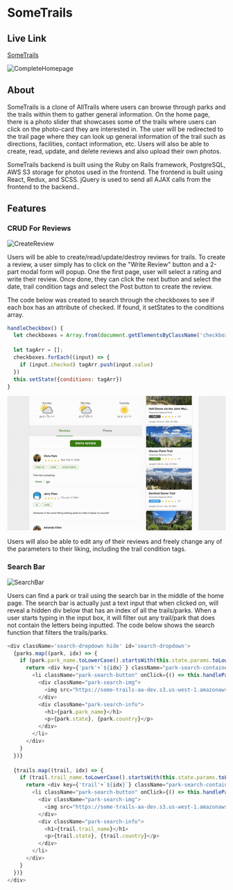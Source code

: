 # SomeTrails

## Live Link

[SomeTrails](https://some-trails.herokuapp.com/#/ "SomeTrails Home Page")

![CompleteHomepage](https://i.imgur.com/2SmAxI2.png)


## About

SomeTrails is a clone of AllTrails where users can browse through parks and the trails within them to gather general information. On the home page, there is a photo slider that showcases some of the trails where users can click on the photo-card they are interested in. The user will be redirected to the trail page where they can look up general information of the trail such as directions, facilities, contact information, etc. Users will also be able to create, read, update, and delete reviews and also upload their own photos.

SomeTrails backend is built using the Ruby on Rails framework, PostgreSQL, AWS S3 storage for photos used in the frontend. The frontend is built using React, Redux, and SCSS. jQuery is used to send all AJAX calls from the frontend to the backend..

## Features
### CRUD For Reviews

![CreateReview](app/assets/images/create_review.gif)

Users will be able to create/read/update/destroy reviews for trails. To create a review, a user simply has to click on the "Write Review" button and a 2-part modal form will popup. One the first page, user will select a rating and write their review. Once done, they can click the next button and select the date, trail condition tags and select the Post button to create the review.

The code below was created to search through the checkboxes to see if each box has an attribute of checked. If found, it setStates to the conditions array.

```javascript
handleCheckbox() {
  let checkboxes = Array.from(document.getElementsByClassName('checkbox-input'))

  let tagArr = [];
  checkboxes.forEach((input) => {
    if (input.checked) tagArr.push(input.value)
  })
  this.setState({conditions: tagArr})
}
```

![UpdateDestroyReview](app/assets/images/update_destroy_review1.gif)

Users will also be able to edit any of their reviews and freely change any of the parameters to their liking, including the trail condition tags.


### Search Bar

![SearchBar](app/assets/images/search_bar.gif)

Users can find a park or trail using the search bar in the middle of the home page. The search bar is actually just a text input that when clicked on, will reveal a hidden div below that has an index of all the trails/parks. When a user starts typing in the input box, it will filter out any trail/park that does not contain the letters being inputted. The code below shows the search function that filters the trails/parks.

```javascript
<div className='search-dropdown hide' id='search-dropdown'>
  {parks.map((park, idx) => {
    if (park.park_name.toLowerCase().startsWith(this.state.params.toLowerCase())) {
      return <div key={'park'+`${idx}`} className="park-search-container">
        <li className="park-search-button" onClick={() => this.handlePath(park.id, 'park')}>
          <div className="park-search-img">
            <img src="https://some-trails-aa-dev.s3.us-west-1.amazonaws.com/buttons/park.png" />
          </div>
          <div className="park-search-info">
            <h1>{park.park_name}</h1>
            <p>{park.state}, {park.country}</p>
          </div>
        </li>
      </div>
    }
  })}

  {trails.map((trail, idx) => {
    if (trail.trail_name.toLowerCase().startsWith(this.state.params.toLowerCase())) {
      return <div key={'trail'+`${idx}`} className="park-search-container">
        <li className="park-search-button" onClick={() => this.handlePath(trail.id, 'trail')}>
          <div className="park-search-img">
            <img src="https://some-trails-aa-dev.s3.us-west-1.amazonaws.com/buttons/trails.png" />
          </div>
          <div className="park-search-info">
            <h1>{trail.trail_name}</h1>
            <p>{trail.state}, {trail.country}</p>
          </div>
        </li>
      </div>
    }
  })}
</div>
```